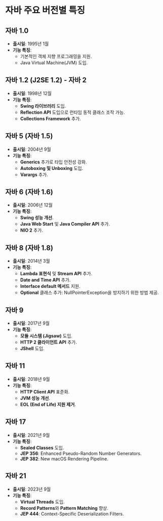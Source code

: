 # 자바 주요 버전별 특징

## 자바 1.0
- **출시일**: 1995년 1월
- **기능 특징**:
  - 기본적인 객체 지향 프로그래밍을 지원.
  - Java Virtual Machine(JVM) 도입.

## 자바 1.2 (J2SE 1.2) - 자바 2
- **출시일**: 1998년 12월
- **기능 특징**:
  - **Swing 라이브러리** 도입.
  - **Reflection API** 도입으로 런타임 동적 클래스 조작 가능.
  - **Collections Framework** 추가.

## 자바 5 (자바 1.5)
- **출시일**: 2004년 9월
- **기능 특징**:
  - **Generics** 추가로 타입 안전성 강화.
  - **Autoboxing 및 Unboxing** 도입.
  - **Varargs** 추가.

## 자바 6 (자바 1.6)
- **출시일**: 2006년 12월
- **기능 특징**:
  - **Swing 성능 개선**.
  - **Java Web Start** 및 **Java Compiler API** 추가.
  - **NIO 2** 추가.

## 자바 8 (자바 1.8)
- **출시일**: 2014년 3월
- **기능 특징**:
  - **Lambda 표현식** 및 **Stream API** 추가.
  - **Date and Time API** 추가.
  - **Interface default 메서드** 지원.
  - **Optional** 클래스 추가: NullPointerException을 방지하기 위한 방법 제공.

## 자바 9
- **출시일**: 2017년 9월
- **기능 특징**:
  - **모듈 시스템 (Jigsaw)** 도입.
  - **HTTP 2 클라이언트 API** 추가.
  - **JShell** 도입.

## 자바 11
- **출시일**: 2018년 9월
- **기능 특징**:
  - **HTTP Client API** 표준화.
  - **JVM 성능 개선**.
  - **EOL (End of Life) 지원 제거**.

## 자바 17
- **출시일**: 2021년 9월
- **기능 특징**:
  - **Sealed Classes** 도입.
  - **JEP 356**: Enhanced Pseudo-Random Number Generators.
  - **JEP 382**: New macOS Rendering Pipeline.

## 자바 21
- **출시일**: 2023년 9월
- **기능 특징**:
  - **Virtual Threads** 도입.
  - **Record Patterns**와 **Pattern Matching** 향상.
  - **JEP 444**: Context-Specific Deserialization Filters.
